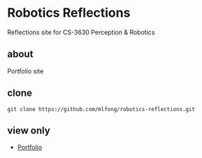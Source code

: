 Robotics Reflections
==

Reflections site for CS-3630 Perception & Robotics

## about

Portfolio site

## clone

  	git clone https://github.com/mlfong/robotics-reflections.git

## view only

* <a href="http://htmlpreview.github.com/?https://raw.github.com/mlfong/robotics-reflections/master/src/index.html">Portfolio</a>

